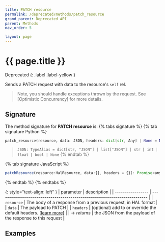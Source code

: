 ```yaml
---
title: PATCH resource
permalink: /deprecated/methods/patch_resource
grand_parent: Deprecated API
parent: Methods
nav_order: 5

layout: page
---
```

# {{ page.title }}
Deprecated
{: .label .label-yellow }

Sends a PATCH request with data to the resource's `self` rel.  

> Note, you should handle exceptions thrown by the request.  See [Optimistic Concurrency] for more details.

## Signature
The method signature for **PATCH resource** is:
{% tabs signature %}
{% tab signature Python %}
```python
patch_resource(resource, data: JSON, headers: dict[str, Any] | None = None) -> JSON
``` 
> `JSON: TypeAlias = dict[str, "JSON"] | list["JSON"] | str | int | float | bool | None`
{% endtab %}

{% tab signature JavaScript %}
```javascript
patchResource(resource:HalResource, data:{}, headers = {}): Promise<any>
```
{% endtab %}
{% endtabs %}

{: style="text-align: left" } 
| parameter         | description                                                                 |
| ----------------- | --------------------------------------------------------------------------- |
| `resource`        | The body of a response from a previous request, in HAL format               |
| `data`            | The payload to PATCH                                                        |
| `headers`         | (optional) add to or override the default headers. [[learn more]](/headers) |
| -> *returns*      | the JSON from the payload of the response to this request                   |


## Examples
